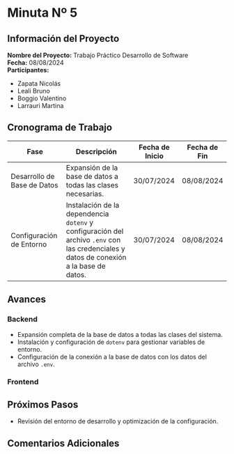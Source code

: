 # Minuta Nº 5


##  Información del Proyecto

**Nombre del Proyecto:** Trabajo Práctico Desarrollo de Software  
**Fecha:** 08/08/2024    
**Participantes:**  
- Zapata Nicolás
- Leali Bruno
- Boggio Valentino
- Larrauri Martina

## Cronograma de Trabajo

| Fase                  | Descripción                                                                                                                                     | Fecha de Inicio | Fecha de Fin   |
|-----------------------|-------------------------------------------------------------------------------------------------------------------------------------------------|-----------------|----------------|
| Desarrollo de Base de Datos | Expansión de la base de datos a todas las clases necesarias.                                                                                 | 30/07/2024      | 08/08/2024      |
| Configuración de Entorno | Instalación de la dependencia `dotenv` y configuración del archivo `.env` con las credenciales y datos de conexión a la base de datos. | 30/07/2024      | 08/08/2024      |

## Avances
### Backend
- Expansión completa de la base de datos a todas las clases del sistema.
- Instalación y configuración de `dotenv` para gestionar variables de entorno.
- Configuración de la conexión a la base de datos con los datos del archivo `.env`.

### Frontend

## Próximos Pasos
- Revisión del entorno de desarrollo y optimización de la configuración.

##  Comentarios Adicionales